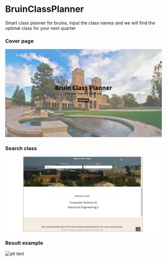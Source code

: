 # BruinClassPlanner
Smart class planner for bruins, input the class names and we will find the optimal class for your next quarter

### Cover page
![alt text](https://github.com/heboyuan/Bruin-Class-Planner/blob/master/cover.png)

### Search class
![alt text](https://github.com/heboyuan/Bruin-Class-Planner/blob/master/input.png)

### Result example
![alt text](https://github.com/heboyuan/Bruin-Class-Planner/blob/master/result.png)
